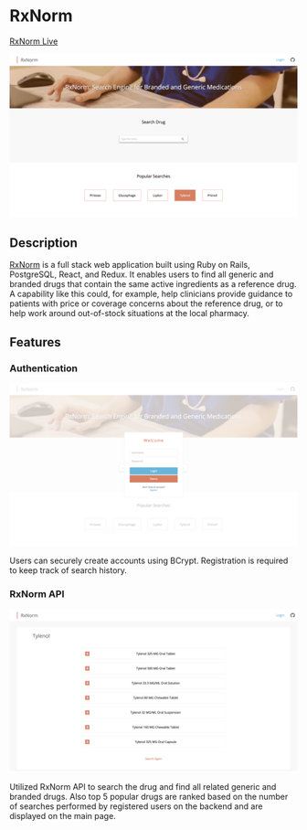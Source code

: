 # RxNorm

[RxNorm Live][live]

[live]: https://rxnorm2017.herokuapp.com/#/

![RxNorm home](./docs/images/home.png)

## Description

[RxNorm][live] is a full stack web application built using Ruby on Rails, PostgreSQL, React, and Redux. It enables users to find all generic and branded drugs that contain the same active ingredients as a reference drug. A capability like this could, for example, help clinicians provide guidance to patients with price or coverage concerns about the reference drug, or to help work around out-of-stock situations at the local pharmacy.

## Features

### Authentication

![RxNorm auth](./docs/images/auth.png)

Users can securely create accounts using BCrypt. Registration is required to keep track of search history.

### RxNorm API

![RxNorm auth](./docs/images/search.png)

Utilized RxNorm API to search the drug and find all related generic and branded drugs. Also top 5 popular drugs are ranked based on the number of searches performed by registered users on the backend and are displayed on the main page.